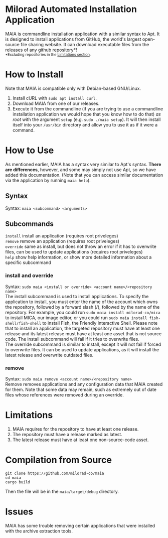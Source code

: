 # Milorad Automated Installation Application
MAIA is commandline installation application with a similar syntax to Apt. It is designed to install applications from GitHub, the world's largest open-source file sharing website. It can download executable files from the releases of any github repository*!<br>
<sub>*Excluding repositories in the [Limitations section](https://github.com/milorad-co/maia#Limitations).</sub>
# How to Install
Note that MAIA is compatible only with Debian-based GNU/Linux.
1. Install cURL with `sudo apt install curl`.
2. Download MAIA from one of our releases.
3. Execute it from the commandline (if you are trying to use a commandline installation application we would hope that you know how to do that) *as root* with the argument `setup` (e.g. `sudo ./maia setup`). It will then install itself into your `/usr/bin` directory and allow you to use it as if it were a command.
# How to Use
As mentioned earlier, MAIA has a syntax very similar to Apt's syntax. **There are differences**, however, and some may simply not use Apt, so we have added this documentation. (Note that you can access similar documentation via the application by running `maia help`).
## Syntax
Syntax: `maia <subcommand> <arguments>`<br>
## Subcommands
`install`     install an application (requires root priveleges)<br>
`remove`      remove an application (requires root priveleges)<br>
`override`    same as install, but does not throw an error if it has to overwrite files, can be used to update applications (requires root priveleges)<br>
`help`        show help information, or show more detailed information about a specific subcommand
### install and override
Syntax: `sudo maia <install or override> <account name>/<repository name>`<br>
The install subcommand is used to install applications. To specify the application to install, you must enter the name of the account which owns the repository, followed by a forward slash (/), followed by the name of the repository. For example, you could run `sudo maia install milorad-co/mica` to install MICA, our image editor, or you could run `sudo maia install fish-shell/fish-shell` to install Fish, the Friendly Interactive Shell. Please note that to install an application, the targeted repository must have at least one release and its latest release must have at least one asset that is not source code. The install subcommand will fail if it tries to overwrite files.<br>
The override subcommand is similar to install, except it will not fail if forced to overwrite files. It can be used to update applications, as it will install the latest release and overwrite outdated files.
### remove
Syntax: `sudo maia remove <account name>/<repository name>`<br>
Remove removes applications and any configuration data that MAIA created for them. Note that some data may remain, such as extremely out of date files whose references were removed during an override.
# Limitations
1. MAIA requires for the repository to have at least one release.
2. The repository must have a release marked as latest.
3. The latest release must have at least one non-source-code asset.
# Compilation from Source
```
git clone https://github.com/milorad-co/maia
cd maia
cargo build
```
Then the file will be in the `maia/target/debug` directory.
# Issues
MAIA has some trouble removing certain applications that were installed with the archive extraction tools.
